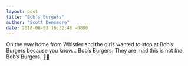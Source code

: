 ```yaml
---
layout: post
title: "Bob's Burgers"
author: "Scott Densmore"
date: 2018-08-03 16:32:48 -0800
---
```


On the way home from Whistler and the girls wanted to stop at Bob’s Burgers because you know... Bob’s Burgers. They are mad this is not *the* Bob’s Burgers. 🤦‍♀️
